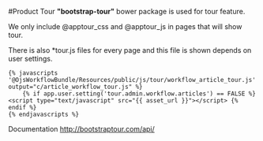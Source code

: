 #Product Tour
**"bootstrap-tour"** bower package is used for tour feature. 

We only include @apptour_css and @apptour_js in pages that will show tour. 

There is also *tour.js files for every page and this file is shown depends on user settings.

```
{% javascripts  '@OjsWorkflowBundle/Resources/public/js/tour/workflow_article_tour.js' output="c/article_workflow_tour.js" %}
    {% if app.user.setting('tour.admin.workflow.articles') == FALSE %}<script type="text/javascript" src="{{ asset_url }}"></script> {% endif %}
{% endjavascripts %} 
```

Documentation http://bootstraptour.com/api/

